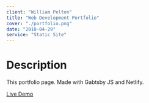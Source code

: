 ```yaml
---
client: "William Pelton"
title: "Web Development Portfolio"
cover: "./portfolio.png"
date: "2018-04-29"
service: "Static Site"
---
```

# Description

This portfolio page. Made with Gabtsby JS and Netlify.

[Live Demo](/)